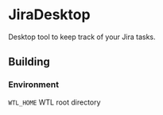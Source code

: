 # JiraDesktop
Desktop tool to keep track of your Jira tasks.

## Building
### Environment

`WTL_HOME` WTL root directory
